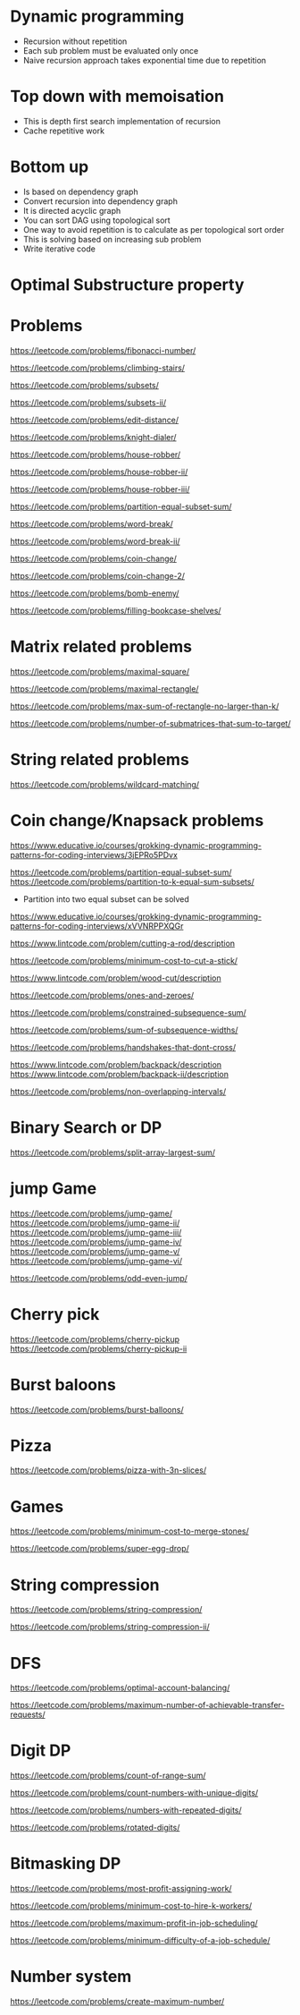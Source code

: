 # Dynamic programming
- Recursion without repetition
- Each sub problem must be evaluated only once
- Naive recursion approach takes exponential time due to repetition 
# Top down with memoisation
- This is depth first search implementation of recursion
- Cache repetitive work
# Bottom up
- Is based on dependency graph
- Convert recursion into dependency graph
- It is directed acyclic graph
- You can sort DAG using topological sort
- One way to avoid repetition is to calculate as per topological sort order
- This is solving based on increasing sub problem
- Write iterative code
# Optimal Substructure property
# Problems
https://leetcode.com/problems/fibonacci-number/

https://leetcode.com/problems/climbing-stairs/

https://leetcode.com/problems/subsets/

https://leetcode.com/problems/subsets-ii/

https://leetcode.com/problems/edit-distance/

https://leetcode.com/problems/knight-dialer/

https://leetcode.com/problems/house-robber/

https://leetcode.com/problems/house-robber-ii/

https://leetcode.com/problems/house-robber-iii/

https://leetcode.com/problems/partition-equal-subset-sum/

https://leetcode.com/problems/word-break/

https://leetcode.com/problems/word-break-ii/

https://leetcode.com/problems/coin-change/

https://leetcode.com/problems/coin-change-2/

https://leetcode.com/problems/bomb-enemy/

https://leetcode.com/problems/filling-bookcase-shelves/

# Matrix related problems
https://leetcode.com/problems/maximal-square/

https://leetcode.com/problems/maximal-rectangle/

https://leetcode.com/problems/max-sum-of-rectangle-no-larger-than-k/

https://leetcode.com/problems/number-of-submatrices-that-sum-to-target/


# String related problems
https://leetcode.com/problems/wildcard-matching/

# Coin change/Knapsack problems
https://www.educative.io/courses/grokking-dynamic-programming-patterns-for-coding-interviews/3jEPRo5PDvx

https://leetcode.com/problems/partition-equal-subset-sum/
https://leetcode.com/problems/partition-to-k-equal-sum-subsets/
- Partition into two equal subset can be solved 

https://www.educative.io/courses/grokking-dynamic-programming-patterns-for-coding-interviews/xVVNRPPXQGr

https://www.lintcode.com/problem/cutting-a-rod/description

https://leetcode.com/problems/minimum-cost-to-cut-a-stick/

https://www.lintcode.com/problem/wood-cut/description

https://leetcode.com/problems/ones-and-zeroes/

https://leetcode.com/problems/constrained-subsequence-sum/

https://leetcode.com/problems/sum-of-subsequence-widths/

https://leetcode.com/problems/handshakes-that-dont-cross/

https://www.lintcode.com/problem/backpack/description
https://www.lintcode.com/problem/backpack-ii/description

https://leetcode.com/problems/non-overlapping-intervals/

# Binary Search or DP
https://leetcode.com/problems/split-array-largest-sum/

# jump Game
https://leetcode.com/problems/jump-game/
https://leetcode.com/problems/jump-game-ii/
https://leetcode.com/problems/jump-game-iii/
https://leetcode.com/problems/jump-game-iv/
https://leetcode.com/problems/jump-game-v/
https://leetcode.com/problems/jump-game-vi/

https://leetcode.com/problems/odd-even-jump/

# Cherry pick
https://leetcode.com/problems/cherry-pickup
https://leetcode.com/problems/cherry-pickup-ii

# Burst baloons
https://leetcode.com/problems/burst-balloons/

# Pizza
https://leetcode.com/problems/pizza-with-3n-slices/

# Games
https://leetcode.com/problems/minimum-cost-to-merge-stones/

https://leetcode.com/problems/super-egg-drop/
# String compression
https://leetcode.com/problems/string-compression/

https://leetcode.com/problems/string-compression-ii/

# DFS
https://leetcode.com/problems/optimal-account-balancing/

https://leetcode.com/problems/maximum-number-of-achievable-transfer-requests/

# Digit DP
https://leetcode.com/problems/count-of-range-sum/

https://leetcode.com/problems/count-numbers-with-unique-digits/

https://leetcode.com/problems/numbers-with-repeated-digits/

https://leetcode.com/problems/rotated-digits/

# Bitmasking DP
https://leetcode.com/problems/most-profit-assigning-work/

https://leetcode.com/problems/minimum-cost-to-hire-k-workers/

https://leetcode.com/problems/maximum-profit-in-job-scheduling/

https://leetcode.com/problems/minimum-difficulty-of-a-job-schedule/

# Number system
https://leetcode.com/problems/create-maximum-number/


